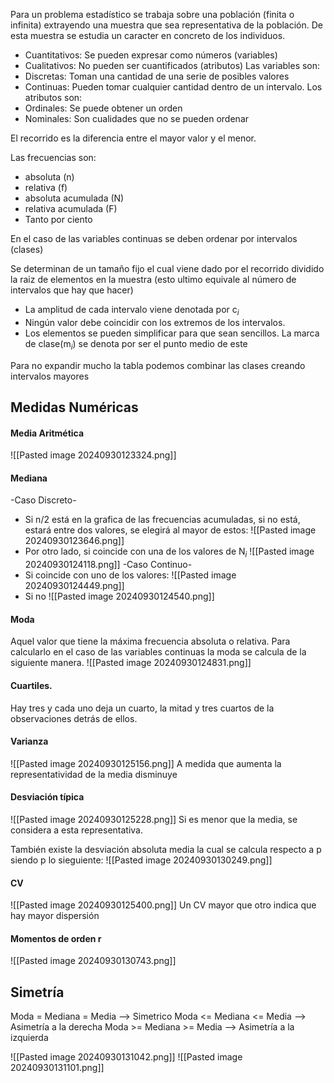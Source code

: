 Para un problema estadístico se trabaja sobre una población (finita o infinita) extrayendo una muestra que sea representativa de la población. De esta muestra se estudia un caracter en concreto de los individuos.
+ Cuantitativos: Se pueden expresar como números (variables)
+ Cualitativos: No pueden ser cuantificados (atributos)
Las variables son:
+ Discretas: Toman una cantidad de una serie de posibles valores
+ Continuas: Pueden tomar cualquier cantidad dentro de un intervalo.
Los atributos son:
+ Ordinales: Se puede obtener un orden
+ Nominales: Son cualidades que no se pueden ordenar

El recorrido es la diferencia entre el mayor valor y el menor.

Las frecuencias son:
+ absoluta (n)
+ relativa (f)
+ absoluta acumulada (N)
+ relativa acumulada (F)
+ Tanto por ciento

En el caso de las variables continuas se deben ordenar por intervalos (clases)

Se determinan de un tamaño fijo el cual viene dado por el recorrido dividido la raiz de elementos en la muestra (esto ultimo equivale al número de intervalos que hay que hacer)
+ La amplitud de cada intervalo viene denotada por c$_i$
+ Ningún valor debe coincidir con los extremos de los intervalos.
+ Los elementos se pueden simplificar para que sean sencillos.
La marca de clase(m$_i$) se denota por ser el punto medio de este

Para no expandir mucho la tabla podemos combinar las clases creando intervalos mayores

## Medidas Numéricas
#### Media Aritmética
![[Pasted image 20240930123324.png]]
#### Mediana
-Caso Discreto-
+ Si n/2 está en la grafica de las frecuencias acumuladas, si no está, estará entre dos valores, se elegirá al mayor de estos:
  ![[Pasted image 20240930123646.png]]
+ Por otro lado, si coincide con una de los valores de N$_i$ ![[Pasted image 20240930124118.png]]
-Caso Continuo-
+ Si coincide con uno de los valores:
  ![[Pasted image 20240930124449.png]]
+ Si no
  ![[Pasted image 20240930124540.png]]
#### Moda
Aquel valor que tiene la máxima frecuencia absoluta o relativa.
Para calcularlo en el caso de las variables continuas la moda se calcula de la siguiente manera.
![[Pasted image 20240930124831.png]]
#### Cuartiles.
Hay tres y cada uno deja un cuarto, la mitad y tres cuartos de la observaciones detrás de ellos.

#### Varianza
![[Pasted image 20240930125156.png]]
A medida que aumenta la representatividad de la media disminuye
#### Desviación típica
![[Pasted image 20240930125228.png]]
Si es menor que la media, se considera a esta representativa.

También existe la desviación absoluta media la cual se calcula respecto a p siendo p lo sieguiente:
![[Pasted image 20240930130249.png]]
#### CV
![[Pasted image 20240930125400.png]]
Un CV mayor que otro indica que hay mayor dispersión
#### Momentos de orden r
![[Pasted image 20240930130743.png]]

## Simetría
Moda = Mediana = Media --> Simetrico
Moda <= Mediana <= Media --> Asimetría a la derecha
Moda >= Mediana >= Media --> Asimetría a la izquierda

![[Pasted image 20240930131042.png]]
![[Pasted image 20240930131101.png]]
